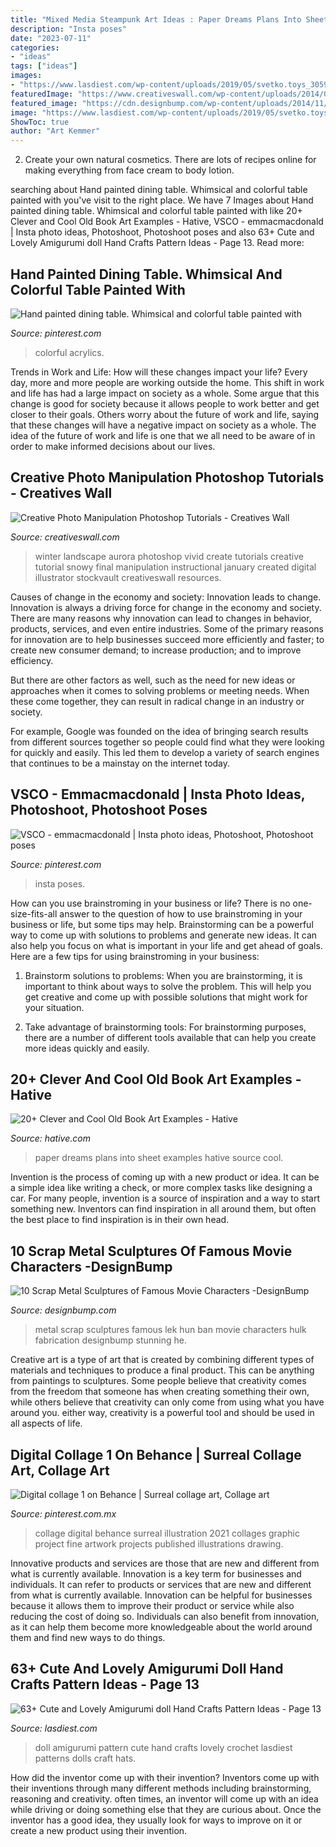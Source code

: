 ```yaml
---
title: "Mixed Media Steampunk Art Ideas : Paper Dreams Plans Into Sheet Examples Hative Source Cool"
description: "Insta poses"
date: "2023-07-11"
categories:
- "ideas"
tags: ["ideas"]
images:
- "https://www.lasdiest.com/wp-content/uploads/2019/05/svetko.toys_30593288_2049300675389692_5861540777376612352_n-e1557096555908.jpg"
featuredImage: "https://www.creativeswall.com/wp-content/uploads/2014/06/winter28final1.jpg"
featured_image: "https://cdn.designbump.com/wp-content/uploads/2014/11/scrap-metal-sculptures-hulk-ban-hun-lek-11.jpg"
image: "https://www.lasdiest.com/wp-content/uploads/2019/05/svetko.toys_30593288_2049300675389692_5861540777376612352_n-e1557096555908.jpg"
ShowToc: true
author: "Art Kemmer"
---
```



2. Create your own natural cosmetics. There are lots of recipes online for making everything from face cream to body lotion.

	

		
searching about Hand painted dining table. Whimsical and colorful table painted with you've visit to the right place. We have 7 Images about Hand painted dining table. Whimsical and colorful table painted with like 20+ Clever and Cool Old Book Art Examples - Hative, VSCO - emmacmacdonald | Insta photo ideas, Photoshoot, Photoshoot poses and also 63+ Cute and Lovely Amigurumi doll Hand Crafts Pattern Ideas - Page 13. Read more:
		
    
## Hand Painted Dining Table. Whimsical And Colorful Table Painted With

<img loading=lazy src="https://i.pinimg.com/736x/96/1d/af/961dafff13a909b02b7529c6a5d81303--hand-painted-acrylics.jpg" onerror="this.onerror=null;this.src='https://tse2.mm.bing.net/th?id=OIP.DfKDskTKnea-6x4kCBOXVwHaJ3&amp;pid=15.1';" alt="Hand painted dining table. Whimsical and colorful table painted with">

_Source: pinterest.com_

>colorful acrylics. 

	

Trends in Work and Life: How will these changes impact your life?
Every day, more and more people are working outside the home. This shift in work and life has had a large impact on society as a whole. Some argue that this change is good for society because it allows people to work better and get closer to their goals. Others worry about the future of work and life, saying that these changes will have a negative impact on society as a whole. The idea of the future of work and life is one that we all need to be aware of in order to make informed decisions about our lives.

    
## Creative Photo Manipulation Photoshop Tutorials - Creatives Wall

<img loading=lazy src="https://www.creativeswall.com/wp-content/uploads/2014/06/winter28final1.jpg" onerror="this.onerror=null;this.src='https://tse3.mm.bing.net/th?id=OIP.6F17i3iHgpFuLoh4wApgzQHaEj&amp;pid=15.1';" alt="Creative Photo Manipulation Photoshop Tutorials - Creatives Wall">

_Source: creativeswall.com_

>winter landscape aurora photoshop vivid create tutorials creative tutorial snowy final manipulation instructional january created digital illustrator stockvault creativeswall resources. 

	

Causes of change in the economy and society: Innovation leads to change.
Innovation is always a driving force for change in the economy and society. There are many reasons why innovation can lead to changes in behavior, products, services, and even entire industries. 
Some of the primary reasons for innovation are to help businesses succeed more efficiently and faster; to create new consumer demand; to increase production; and to improve efficiency. 

But there are other factors as well, such as the need for new ideas or approaches when it comes to solving problems or meeting needs. When these come together, they can result in radical change in an industry or society.

For example, Google was founded on the idea of bringing search results from different sources together so people could find what they were looking for quickly and easily. This led them to develop a variety of search engines that continues to be a mainstay on the internet today.

    
## VSCO - Emmacmacdonald | Insta Photo Ideas, Photoshoot, Photoshoot Poses

<img loading=lazy src="https://i.pinimg.com/736x/0e/bb/0c/0ebb0c7363e5cb46e06faf375072a350.jpg" onerror="this.onerror=null;this.src='https://tse4.mm.bing.net/th?id=OIP.kDEXPZ_Sqlpawck2pVP5gwHaJ3&amp;pid=15.1';" alt="VSCO - emmacmacdonald | Insta photo ideas, Photoshoot, Photoshoot poses">

_Source: pinterest.com_

>insta poses. 

	

How can you use brainstroming in your business or life?
There is no one-size-fits-all answer to the question of how to use brainstroming in your business or life, but some tips may help. Brainstorming can be a powerful way to come up with solutions to problems and generate new ideas. It can also help you focus on what is important in your life and get ahead of goals. Here are a few tips for using brainstroming in your business: 
1. Brainstorm solutions to problems: When you are brainstorming, it is important to think about ways to solve the problem. This will help you get creative and come up with possible solutions that might work for your situation. 

2. Take advantage of brainstorming tools: For brainstorming purposes, there are a number of different tools available that can help you create more ideas quickly and easily.

    
## 20+ Clever And Cool Old Book Art Examples - Hative

<img loading=lazy src="https://hative.com/wp-content/uploads/2014/05/old-book-art/10-dreams-into-plans.jpg" onerror="this.onerror=null;this.src='https://tse4.mm.bing.net/th?id=OIP.lOUlO32JGUJKIaO3mmardwHaPv&amp;pid=15.1';" alt="20+ Clever and Cool Old Book Art Examples - Hative">

_Source: hative.com_

>paper dreams plans into sheet examples hative source cool. 

	

Invention is the process of coming up with a new product or idea. It can be a simple idea like writing a check, or more complex tasks like designing a car. For many people, invention is a source of inspiration and a way to start something new. Inventors can find inspiration in all around them, but often the best place to find inspiration is in their own head.

    
## 10 Scrap Metal Sculptures Of Famous Movie Characters -DesignBump

<img loading=lazy src="https://cdn.designbump.com/wp-content/uploads/2014/11/scrap-metal-sculptures-hulk-ban-hun-lek-11.jpg" onerror="this.onerror=null;this.src='https://tse4.mm.bing.net/th?id=OIP.VkjTh-q74kb3bzl_34T09wHaFj&amp;pid=15.1';" alt="10 Scrap Metal Sculptures of Famous Movie Characters -DesignBump">

_Source: designbump.com_

>metal scrap sculptures famous lek hun ban movie characters hulk fabrication designbump stunning he. 

	

Creative art is a type of art that is created by combining different types of materials and techniques to produce a final product. This can be anything from paintings to sculptures. Some people believe that creativity comes from the freedom that someone has when creating something their own, while others believe that creativity can only come from using what you have around you. either way, creativity is a powerful tool and should be used in all aspects of life.

    
## Digital Collage 1 On Behance | Surreal Collage Art, Collage Art

<img loading=lazy src="https://i.pinimg.com/736x/24/28/d6/2428d617ea627822248f2060a699664a.jpg" onerror="this.onerror=null;this.src='https://tse2.mm.bing.net/th?id=OIP.a5O6T42DBysJRRQbbgQ2MgHaKd&amp;pid=15.1';" alt="Digital collage 1 on Behance | Surreal collage art, Collage art">

_Source: pinterest.com.mx_

>collage digital behance surreal illustration 2021 collages graphic project fine artwork projects published illustrations drawing. 

	

Innovative products and services are those that are new and different from what is currently available.
Innovation is a key term for businesses and individuals. It can refer to products or services that are new and different from what is currently available. Innovation can be helpful for businesses because it allows them to improve their product or service while also reducing the cost of doing so. Individuals can also benefit from innovation, as it can help them become more knowledgeable about the world around them and find new ways to do things.

    
## 63+ Cute And Lovely Amigurumi Doll Hand Crafts Pattern Ideas - Page 13

<img loading=lazy src="https://www.lasdiest.com/wp-content/uploads/2019/05/svetko.toys_30593288_2049300675389692_5861540777376612352_n-e1557096555908.jpg" onerror="this.onerror=null;this.src='https://tse3.mm.bing.net/th?id=OIP.Lqy1B9k5Hr1iAlX0dlotagHaNi&amp;pid=15.1';" alt="63+ Cute and Lovely Amigurumi doll Hand Crafts Pattern Ideas - Page 13">

_Source: lasdiest.com_

>doll amigurumi pattern cute hand crafts lovely crochet lasdiest patterns dolls craft hats. 

	

How did the inventor come up with their invention?
Inventors come up with their inventions through many different methods including brainstorming, reasoning and creativity. often times, an inventor will come up with an idea while driving or doing something else that they are curious about. Once the inventor has a good idea, they usually look for ways to improve on it or create a new product using their invention.

